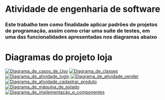 # Atividade de engenharia de software

### Este trabalho tem como finalidade aplicar padrões de projetos de programação, assim como criar uma suíte de testes, em uma das funcionalidades apresentadas nos diagramas abaixo

# Diagramas do projeto loja

[![Diagrama_de_casos_de_Uso](https://i.pinimg.com/originals/75/48/0a/75480a5235382f9c9bc5de847bb8bd1a.jpg)]()
[![Diagrama_de_classes](https://i.pinimg.com/originals/a1/d0/26/a1d0260071a61a1284d62e55c56c4d5a.jpg)]()
[![Diagrama_de_atividade_login](https://i.pinimg.com/originals/96/c7/70/96c77022aafc0dbf21ebb6edc051d53d.jpg)]()
[![Diagrama_de_atividade_vender](https://i.pinimg.com/originals/a3/a6/11/a3a6111f436ec547def47e5652c92e5b.jpg)]()
[![Diagrama_de_atividade_cadastrar_produto](https://i.pinimg.com/originals/3a/68/4b/3a684bebc373b82b7dc191774a736f6d.jpg)]()
[![Diagrama_de_máquina_de_estado](https://i.pinimg.com/originals/9c/bb/ab/9cbbab1b2141927fd95c1b8767a2a255.jpg)]()
[![Diagrama_de_implementação_e_componentes](https://i.pinimg.com/originals/61/3c/1b/613c1b6c3f25200daace8902120a765b.jpg)]()
